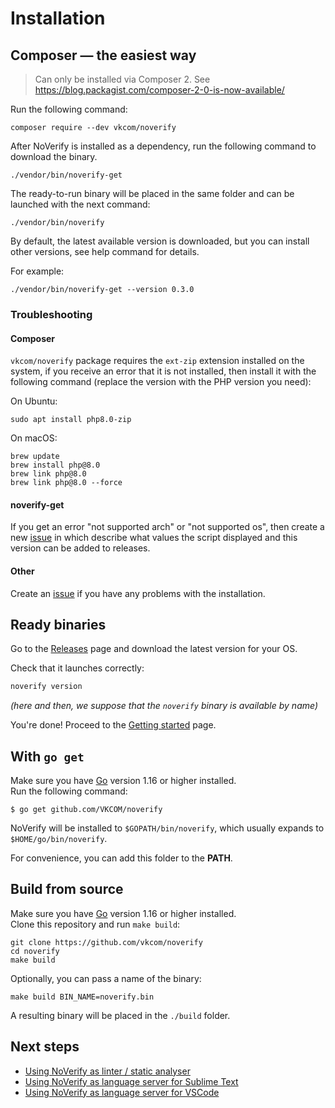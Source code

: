# Installation

## Composer — the easiest way

> Can only be installed via Composer 2. See https://blog.packagist.com/composer-2-0-is-now-available/

Run the following command:

```shell
composer require --dev vkcom/noverify
```

After NoVerify is installed as a dependency, run the following command to download the binary.

```shell
./vendor/bin/noverify-get
```

The ready-to-run binary will be placed in the same folder and can be launched with the next command:

```shell
./vendor/bin/noverify
```

By default, the latest available version is downloaded, but you can install other versions, see help command for details.

For example:

```shell
./vendor/bin/noverify-get --version 0.3.0
```

### Troubleshooting

#### Composer

`vkcom/noverify` package requires the `ext-zip` extension installed on the system, if you receive an error that it is not installed, then install it with the following command (replace the version with the PHP version you need):

On Ubuntu:

```
sudo apt install php8.0-zip
```

On macOS:

```
brew update
brew install php@8.0
brew link php@8.0
brew link php@8.0 --force
```

#### noverify-get

If you get an error "not supported arch" or "not supported os", then create a new [issue](https://github.com/VKCOM/noverify/issues/new) in which describe what values the script displayed and this version can be added to releases.

#### Other

Create an [issue](https://github.com/VKCOM/noverify/issues/new) if you have any problems with the installation.

## Ready binaries

Go to the [Releases](https://github.com/vkcom/noverify/releases) page and download the latest version for your OS.

Check that it launches correctly:

```bash
noverify version
```

*(here and then, we suppose that the `noverify` binary is available by name)*

You're done! Proceed to the [Getting started](/docs/getting_started.md) page.

## With `go get`

Make sure you have [Go](https://golang.org/dl/) version 1.16 or higher installed.  
Run the following command:

```shell
$ go get github.com/VKCOM/noverify
```

NoVerify will be installed to `$GOPATH/bin/noverify`, which usually expands to `$HOME/go/bin/noverify`.

For convenience, you can add this folder to the **PATH**.

## Build from source

Make sure you have [Go](https://golang.org/dl/) version 1.16 or higher installed.  
Clone this repository and run `make build`:

```shell
git clone https://github.com/vkcom/noverify
cd noverify
make build
```

Optionally, you can pass a name of the binary:

```shell
make build BIN_NAME=noverify.bin
```

A resulting binary will be placed in the `./build` folder.

## Next steps

- [Using NoVerify as linter / static analyser](/docs/getting_started.md)
- [Using NoVerify as language server for Sublime Text](sublime-plugin.md)
- [Using NoVerify as language server for VSCode](vscode-plugin.md)